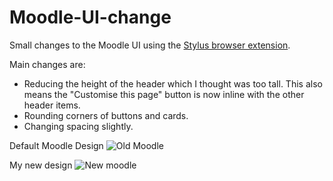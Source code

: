 # Moodle-UI-change
Small changes to the Moodle UI using the [Stylus browser extension](https://addons.mozilla.org/en-GB/firefox/addon/styl-us/?utm_source=addons.mozilla.org&utm_medium=referral&utm_content=search).

Main changes are:
* Reducing the height of the header which I thought was too tall. This also means the "Customise this page" button is now inline with the other header items.
* Rounding corners of buttons and cards.
* Changing spacing slightly.



Default Moodle Design
![Old Moodle](https://user-images.githubusercontent.com/25159545/128082628-95c4d718-f2cd-40c3-8cb8-236e0c26639e.png)

My new design
![New moodle](https://user-images.githubusercontent.com/25159545/128082626-66a85009-8d69-41e4-8c91-2e106b96039f.png)
